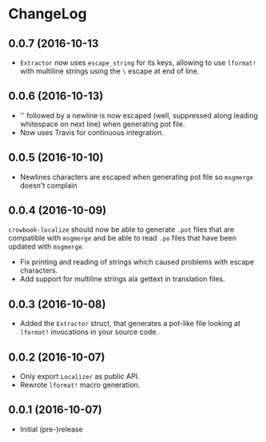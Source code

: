 # ChangeLog #

## 0.0.7 (2016-10-13 ##
* `Extractor` now uses `escape_string` for its keys, allowing to use
  `lformat!` with multiline strings using the `\` escape at end of line.  

## 0.0.6 (2016-10-13) ##
* '\' followed by a newline is now escaped (well, suppressed along
  leading whitespace on next line) when generating pot file. 
* Now uses Travis for continuous integration.
	
## 0.0.5 (2016-10-10) ##
* Newlines characters are escaped when generating pot file so
  `msgmerge` doesn't complain

## 0.0.4 (2016-10-09) ##
`crowbook-localize` should now be able to generate `.pot` files that
are compatible with `msgmerge` and be able to read `.po` files that
have been updated with `msgmerge`.
* Fix printing and reading of strings which caused problems with
  escape characters.
* Add support for multiline strings ala gettext in translation files.

## 0.0.3 (2016-10-08) ##
* Added the `Extractor` struct, that generates a pot-like file looking
  at `lformat!` invocations in your source code.

## 0.0.2 (2016-10-07) ##
* Only export `Localizer` as public API.
* Rewrote `lformat!` macro generation.

## 0.0.1 (2016-10-07) ##
* Initial (pre-)release
